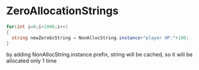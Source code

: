 # ZeroAllocationStrings

```csharp
for(int i=0;i<1000;i++) 
{
  string newZeroGcString = NonAllocString.instance+"player HP:"+100;
}
```

by adding NonAllocString.instance prefix, string will be cached, so it will be allocated only 1 time
